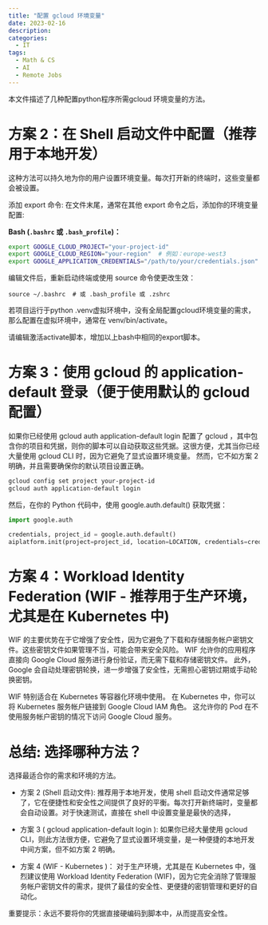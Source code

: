 ```yaml
---
title: "配置 gcloud 环境变量"
date: 2023-02-16
description:
categories:
  - IT
tags:
  - Math & CS
  - AI
  - Remote Jobs
---
```



本文件描述了几种配置python程序所需gcloud 环境变量的方法。

# 方案 2：在 Shell 启动文件中配置（推荐用于本地开发）

这种方法可以持久地为你的用户设置环境变量。每次打开新的终端时，这些变量都会被设置。

添加 export 命令: 在文件末尾，通常在其他 export 命令之后，添加你的环境变量配置:

**Bash (`.bashrc` 或 `.bash_profile`)：**

```bash
export GOOGLE_CLOUD_PROJECT="your-project-id"
export GOOGLE_CLOUD_REGION="your-region"  # 例如：europe-west3
export GOOGLE_APPLICATION_CREDENTIALS="/path/to/your/credentials.json"
```

编辑文件后，重新启动终端或使用 source 命令使更改生效：

` source ~/.bashrc  # 或 .bash_profile 或 .zshrc `


若项目运行于python .venv虚拟环境中，没有全局配置gcloud环境变量的需求，那么配置在虚拟环境中，通常在 venv/bin/activate。

请编辑激活activate脚本，增加以上bash中相同的export脚本。


# 方案 3：使用 gcloud 的 application-default 登录（便于使用默认的 gcloud 配置）

如果你已经使用 gcloud auth application-default login 配置了 gcloud ，其中包含你的项目和凭据，则你的脚本可以自动获取这些凭据。这很方便，尤其当你已经大量使用 gcloud CLI 时，因为它避免了显式设置环境变量。 然而，它不如方案 2 明确，并且需要确保你的默认项目设置正确。

```zsh
gcloud config set project your-project-id
gcloud auth application-default login
```

然后，在你的 Python 代码中，使用 google.auth.default() 获取凭据：

```python
import google.auth

credentials, project_id = google.auth.default()
aiplatform.init(project=project_id, location=LOCATION, credentials=credentials)

```


# 方案 4：Workload Identity Federation (WIF - 推荐用于生产环境，尤其是在 Kubernetes 中)

WIF 的主要优势在于它增强了安全性，因为它避免了下载和存储服务帐户密钥文件。这些密钥文件如果管理不当，可能会带来安全风险。 WIF 允许你的应用程序直接向 Google Cloud 服务进行身份验证，而无需下载和存储密钥文件。 此外，Google 会自动处理密钥轮换，进一步增强了安全性，无需担心密钥过期或手动轮换密钥。

WIF 特别适合在 Kubernetes 等容器化环境中使用。 在 Kubernetes 中，你可以将 Kubernetes 服务帐户链接到 Google Cloud IAM 角色。 这允许你的 Pod 在不使用服务帐户密钥的情况下访问 Google Cloud 服务。


# 总结: 选择哪种方法？

选择最适合你的需求和环境的方法。

- 方案 2 (Shell 启动文件):
推荐用于本地开发，使用 shell 启动文件通常足够了，它在便捷性和安全性之间提供了良好的平衡。每次打开新终端时，变量都会自动设置。对于快速测试，直接在 shell 中设置变量是最快的选择，


- 方案 3 ( gcloud application-default login ):
如果你已经大量使用 gcloud CLI，则此方法很方便，它避免了显式设置环境变量，是一种便捷的本地开发中间方案，但不如方案 2 明确。


- 方案 4 (WIF - Kubernetes )：
对于生产环境，尤其是在 Kubernetes 中，强烈建议使用 Workload Identity Federation (WIF)，因为它完全消除了管理服务帐户密钥文件的需求，提供了最佳的安全性、更便捷的密钥管理和更好的自动化。

重要提示：永远不要将你的凭据直接硬编码到脚本中，从而提高安全性。

